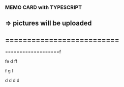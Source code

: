 ### MEMO CARD with TYPESCRIPT
=> pictures will be uploaded
--------------------------
==========================
-
===================f


fe
d
ff

f
g
l

d
d
d
d
